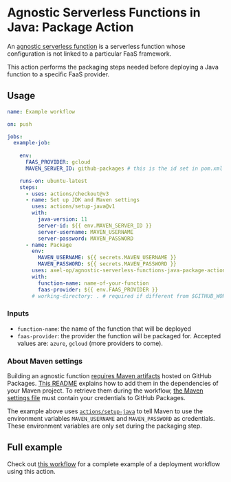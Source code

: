 # Agnostic Serverless Functions in Java: Package Action

An [agnostic serverless function](https://github.com/axel-op/agnostic-serverless-functions-java) is a serverless function whose configuration is not linked to a particular FaaS framework.

This action performs the packaging steps needed before deploying a Java function to a specific FaaS provider.

## Usage

```yml
name: Example workflow

on: push

jobs:
  example-job:
    
    env:
      FAAS_PROVIDER: gcloud
      MAVEN_SERVER_ID: github-packages # this is the id set in pom.xml

    runs-on: ubuntu-latest
    steps:
      - uses: actions/checkout@v3
      - name: Set up JDK and Maven settings
        uses: actions/setup-java@v1
        with:
          java-version: 11
          server-id: ${{ env.MAVEN_SERVER_ID }}
          server-username: MAVEN_USERNAME
          server-password: MAVEN_PASSWORD
      - name: Package
        env:
          MAVEN_USERNAME: ${{ secrets.MAVEN_USERNAME }}
          MAVEN_PASSWORD: ${{ secrets.MAVEN_PASSWORD }}
        uses: axel-op/agnostic-serverless-functions-java-package-action@main
        with:
          function-name: name-of-your-function
          faas-provider: ${{ env.FAAS_PROVIDER }}
        # working-directory: . # required if different from $GITHUB_WORKSPACE

```

### Inputs

- `function-name`: the name of the function that will be deployed
- `faas-provider`: the provider the function will be packaged for. Accepted values are: `azure`, `gcloud` (more providers to come).

### About Maven settings

Building an agnostic function [requires Maven artifacts](https://github.com/axel-op/agnostic-serverless-functions-java#configuration) hosted on GitHub Packages. [This README](https://github.com/axel-op/maven-packages) explains how to add them in the dependencies of your Maven project. To retrieve them during the workflow, [the Maven settings file](https://maven.apache.org/settings.html) must contain your credentials to GitHub Packages.

The example above uses [`actions/setup-java`](https://github.com/actions/setup-java) to tell Maven to use the environment variables `MAVEN_USERNAME` and `MAVEN_PASSWORD` as credentials. These environment variables are only set during the packaging step.

## Full example

Check out [this workflow](https://github.com/axel-op/agnostic-serverless-functions-java-example/blob/main/.github/workflows/deployment.yml) for a complete example of a deployment workflow using this action.
